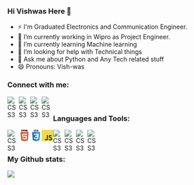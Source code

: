 ### Hi Vishwas Here 👋
* ⚡ I'm Graduated Electronics and Communication Engineer.
* 🔭 I’m currently working in Wipro as Project Engineer. 
* 🌱 I’m currently learning Machine learning
* 🤔 I’m looking for help with Technical things
* 💬 Ask me about Python and Any Tech related stuff
* 😄 Pronouns: Vish-was


### Connect with me:
[<img align="left" alt="CSS3" width="26px" src="https://img.icons8.com/cute-clipart/64/000000/twitter.png"/>](https://twitter.com/Vishwas09061999)
[<img align="left" alt="CSS3" width="26px" src="https://img.icons8.com/cute-clipart/64/000000/linkedin.png"/>](https://www.linkedin.com/in/vishwas-v-b25272152/)
[<img align="left" alt="CSS3" width="26px" src="https://img.icons8.com/cute-clipart/64/000000/instagram-new.png"/>](https://www.instagram.com/__vishwas__vishu__/)
[<img align="left" alt="CSS3" width="26px" src="https://img.icons8.com/fluent/48/000000/facebook-new.png"/>](https://www.facebook.com/profile.php?id=100005346169375)

<br />


### Languages and Tools:
[<img align="left" alt="CSS3" width="26px" src="https://img.icons8.com/color/48/000000/visual-studio-code-2019.png"/>]( )
[<img align="left" alt="HTML5" width="26px" src="https://raw.githubusercontent.com/github/explore/80688e429a7d4ef2fca1e82350fe8e3517d3494d/topics/html/html.png" />]( )
[<img align="left" alt="CSS3" width="26px" src="https://raw.githubusercontent.com/github/explore/80688e429a7d4ef2fca1e82350fe8e3517d3494d/topics/css/css.png" />]( )
[<img align="left" alt="CSS3" width="26px" src="https://raw.githubusercontent.com/github/explore/80688e429a7d4ef2fca1e82350fe8e3517d3494d/topics/javascript/javascript.png" />]( )
[<img align="left" alt="CSS3" width="26px" src="https://img.icons8.com/color/48/000000/git.png"/>]( )
[<img align="left" alt="CSS3" width="26px" src="https://img.icons8.com/fluent/48/000000/github.png"/>]( )
[<img align="left" alt="CSS3" width="26px" src="https://img.icons8.com/color/48/000000/python.png"/>]( )
[<img align="left" alt="CSS3" width="26px" src="https://img.icons8.com/color/48/000000/c-programming.png"/>]( )


<br />
<br />


### My Github stats:
[<img src="https://github-readme-stats.vercel.app/api?username=vishwas9699&&show_icons=true&title_color=151515&icon_color=0000FF&text_color=151515&bg_color=ffffff">]( )
